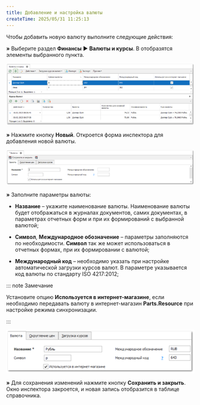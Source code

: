 ```yaml
---
title: Добавление и настройка валюты
createTime: 2025/05/31 11:25:13
---
```

Чтобы добавить новую валюту выполните следующие действия:

**»** Выберите раздел **Финансы** ► **Валюты и курсы**. В отобразятся элементы выбранного пункта.

![](../../../assets/work/two/122.png)

**»** Нажмите кнопку **Новый**. Откроется форма инспектора для добавления новой валюты.

![](../../../assets/work/two/123.png)

**»** Заполните параметры валюты:

- **Название** – укажите наименование валюты. Наименование валюты будет отображаться в журналах документов, самих документах, в параметрах отчетных форм и при их формирований с выбранной валютой; 

- **Символ**, **Международное обозначение** – параметры заполняются по необходимости. **Символ** так же может использоваться в отчетных формах, при их формировании с валютой;

- **Международный код** – необходимо указать при настройке автоматической загрузки курсов валют. В параметре указывается код валюты по стандарту ISO 4217:2012;

::: note Замечание

Установите опцию **Используется в интернет-магазине**, если необходимо передавать валюту в интернет-магазин **Parts.Resource** при настройке режима синхронизации.

:::

![](../../../assets/work/two/124.png)

**»** Для сохранения изменений нажмите кнопку **Сохранить и закрыть**. Окно инспектора закроется, и новая запись отобразится в таблице справочника.